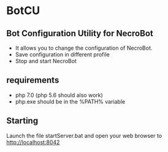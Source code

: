 BotCU
====
Bot Configuration Utility for NecroBot
--------------------------------------
* It allows you to change the configuration of NecroBot.
* Save configuration in different profile
* Stop and start NecroBot 

requirements
------------
* php 7.0 (php 5.6 should also work)
* php.exe should be in the %PATH% variable

Starting
--------
Launch the file startServer.bat and open your web browser to [http://localhost:8042](http://localhost:8042)

